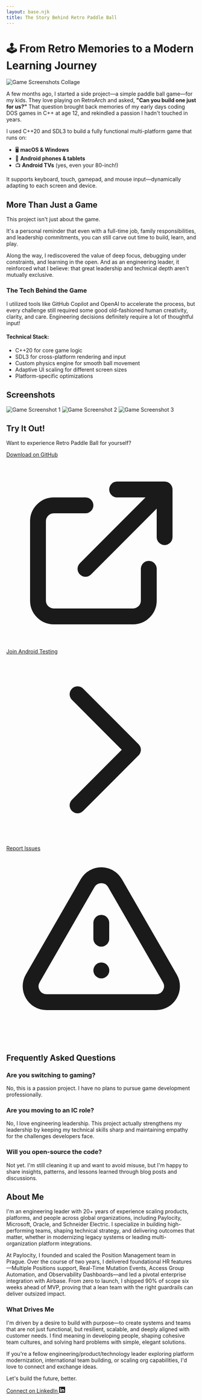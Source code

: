 ```yaml
---
layout: base.njk
title: The Story Behind Retro Paddle Ball
---
```


# 🕹️ From Retro Memories to a Modern Learning Journey

![Game Screenshots Collage](/assets/screenshots-collage.webp)

A few months ago, I started a side project—a simple paddle ball game—for my kids. They love playing on RetroArch and asked, **"Can you build one just for us?"** That question brought back memories of my early days coding DOS games in C++ at age 12, and rekindled a passion I hadn't touched in years.

I used C++20 and SDL3 to build a fully functional multi-platform game that runs on:

- 🖥️ **macOS & Windows**
- 📱 **Android phones & tablets**
- 📺 **Android TVs** (yes, even your 80-inch!)

It supports keyboard, touch, gamepad, and mouse input—dynamically adapting to each screen and device.

## More Than Just a Game

This project isn't just about the game.

It's a personal reminder that even with a full-time job, family responsibilities, and leadership commitments, you can still carve out time to build, learn, and play.

Along the way, I rediscovered the value of deep focus, debugging under constraints, and learning in the open. And as an engineering leader, it reinforced what I believe: that great leadership and technical depth aren't mutually exclusive.

<div class="bg-blue-50 p-6 rounded-lg my-8 border border-blue-100">
  <h3 class="text-xl font-bold mb-3">The Tech Behind the Game</h3>
  <p class="mb-4">I utilized tools like GitHub Copilot and OpenAI to accelerate the process, but every challenge still required some good old-fashioned human creativity, clarity, and care. Engineering decisions definitely require a lot of thoughtful input!</p>
  
  <h4 class="font-bold mt-4">Technical Stack:</h4>
  <ul class="list-disc pl-5 mt-2">
    <li>C++20 for core game logic</li>
    <li>SDL3 for cross-platform rendering and input</li>
    <li>Custom physics engine for smooth ball movement</li>
    <li>Adaptive UI scaling for different screen sizes</li>
    <li>Platform-specific optimizations</li>
  </ul>
</div>

## Screenshots

<div class="grid grid-cols-2 md:grid-cols-3 gap-4 my-6">
  <img src="/assets/screenshot1.webp" alt="Game Screenshot 1" class="rounded-lg">
  <img src="/assets/screenshot2.webp" alt="Game Screenshot 2" class="rounded-lg">
  <img src="/assets/screenshot3.webp" alt="Game Screenshot 3" class="rounded-lg">
</div>

## Try It Out!

Want to experience Retro Paddle Ball for yourself?

<div class="flex flex-wrap gap-4 my-6">
  <a href="https://github.com/stanlymt/retro-paddle-ball/releases" target="_blank" class="inline-flex items-center gap-2 px-5 py-3 bg-blue-600 text-white rounded-md hover:bg-blue-700 transition-colors">
    <span>Download on GitHub</span>
    <svg xmlns="http://www.w3.org/2000/svg" class="h-5 w-5" fill="none" viewBox="0 0 24 24" stroke="currentColor">
      <path stroke-linecap="round" stroke-linejoin="round" stroke-width="2" d="M10 6H6a2 2 0 00-2 2v10a2 2 0 002 2h10a2 2 0 002-2v-4M14 4h6m0 0v6m0-6L10 14" />
    </svg>
  </a>
  <a href="https://forms.gle/8qR6EuhsvzByeZ1k6" target="_blank" class="inline-flex items-center gap-2 px-5 py-3 bg-green-600 text-white rounded-md hover:bg-green-700 transition-colors">
    <span>Join Android Testing</span>
    <svg xmlns="http://www.w3.org/2000/svg" class="h-5 w-5" fill="none" viewBox="0 0 24 24" stroke="currentColor">
      <path stroke-linecap="round" stroke-linejoin="round" stroke-width="2" d="M9 5l7 7-7 7" />
    </svg>
  </a>
  <a href="https://github.com/stanlymt/retro-paddle-ball/issues" target="_blank" class="inline-flex items-center gap-2 px-5 py-3 bg-gray-600 text-white rounded-md hover:bg-gray-700 transition-colors">
    <span>Report Issues</span>
    <svg xmlns="http://www.w3.org/2000/svg" class="h-5 w-5" fill="none" viewBox="0 0 24 24" stroke="currentColor">
      <path stroke-linecap="round" stroke-linejoin="round" stroke-width="2" d="M12 9v2m0 4h.01m-6.938 4h13.856c1.54 0 2.502-1.667 1.732-3L13.732 4c-.77-1.333-2.694-1.333-3.464 0L3.34 16c-.77 1.333.192 3 1.732 3z" />
    </svg>
  </a>
</div>

## Frequently Asked Questions

<div class="space-y-4 my-8">
  <div>
    <h3 class="font-bold text-lg">Are you switching to gaming?</h3>
    <p>No, this is a passion project. I have no plans to pursue game development professionally.</p>
  </div>
  
  <div>
    <h3 class="font-bold text-lg">Are you moving to an IC role?</h3>
    <p>No, I love engineering leadership. This project actually strengthens my leadership by keeping my technical skills sharp and maintaining empathy for the challenges developers face.</p>
  </div>
  
  <div>
    <h3 class="font-bold text-lg">Will you open-source the code?</h3>
    <p>Not yet. I'm still cleaning it up and want to avoid misuse, but I'm happy to share insights, patterns, and lessons learned through blog posts and discussions.</p>
  </div>
</div>

## About Me

I'm an engineering leader with 20+ years of experience scaling products, platforms, and people across global organizations, including Paylocity, Microsoft, Oracle, and Schneider Electric. I specialize in building high-performing teams, shaping technical strategy, and delivering outcomes that matter, whether in modernizing legacy systems or leading multi-organization platform integrations.

At Paylocity, I founded and scaled the Position Management team in Prague. Over the course of two years, I delivered foundational HR features—Multiple Positions support, Real-Time Mutation Events, Access Group Automation, and Observability Dashboards—and led a pivotal enterprise integration with Airbase. From zero to launch, I shipped 90% of scope six weeks ahead of MVP, proving that a lean team with the right guardrails can deliver outsized impact.

### What Drives Me

I'm driven by a desire to build with purpose—to create systems and teams that are not just functional, but resilient, scalable, and deeply aligned with customer needs. I find meaning in developing people, shaping cohesive team cultures, and solving hard problems with simple, elegant solutions.

If you're a fellow engineering/product/technology leader exploring platform modernization, international team building, or scaling org capabilities, I'd love to connect and exchange ideas.

Let's build the future, better.

<div class="flex justify-center mt-8">
  <a href="https://www.linkedin.com/in/stanlymt/" target="_blank" class="inline-flex items-center gap-2 px-5 py-3 bg-blue-700 text-white rounded-md hover:bg-blue-800 transition-colors">
    <span>Connect on LinkedIn</span>
    <svg xmlns="http://www.w3.org/2000/svg" width="16" height="16" fill="currentColor" class="bi bi-linkedin" viewBox="0 0 16 16">
      <path d="M0 1.146C0 .513.526 0 1.175 0h13.65C15.474 0 16 .513 16 1.146v13.708c0 .633-.526 1.146-1.175 1.146H1.175C.526 16 0 15.487 0 14.854V1.146zm4.943 12.248V6.169H2.542v7.225h2.401zm-1.2-8.212c.837 0 1.358-.554 1.358-1.248-.015-.709-.52-1.248-1.342-1.248-.822 0-1.359.54-1.359 1.248 0 .694.521 1.248 1.327 1.248h.016zm4.908 8.212V9.359c0-.216.016-.432.08-.586.173-.431.568-.878 1.232-.878.869 0 1.216.662 1.216 1.634v3.865h2.401V9.25c0-2.22-1.184-3.252-2.764-3.252-1.274 0-1.845.7-2.165 1.193v.025h-.016a5.54 5.54 0 0 1 .016-.025V6.169h-2.4c.03.678 0 7.225 0 7.225h2.4z"/>
    </svg>
  </a>
</div>
